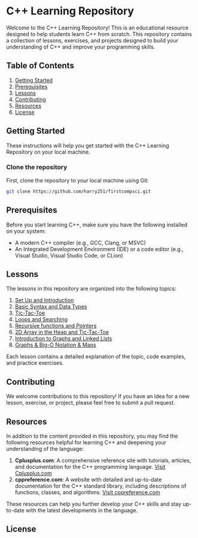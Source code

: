 # C++ Learning Repository

Welcome to the C++ Learning Repository! This is an educational resource designed to help students learn C++ from scratch. This repository contains a collection of lessons, exercises, and projects designed to build your understanding of C++ and improve your programming skills.

## Table of Contents

1. [Getting Started](#getting-started)
2. [Prerequisites](#prerequisites)
3. [Lessons](#lessons)
4. [Contributing](#contributing)
5. [Resources](#resources)
6. [License](#license)

## Getting Started

These instructions will help you get started with the C++ Learning Repository on your local machine.

### Clone the repository

First, clone the repository to your local machine using Git:

```bash
git clone https://github.com/harry251/firstcompsci.git
```

## Prerequisites

Before you start learning C++, make sure you have the following installed on your system:

- A modern C++ compiler (e.g., GCC, Clang, or MSVC)
- An Integrated Development Environment (IDE) or a code editor (e.g., Visual Studio, Visual Studio Code, or CLion)

## Lessons

The lessons in this repository are organized into the following topics:

1. [Set Up and Introduction](https://github.com/harry251/firstcompsci/tree/main/lesson1)
2. [Basic Syntax and Data Types](https://github.com/harry251/firstcompsci/tree/main/lesson2)
3. [Tic-Tac-Toe](https://github.com/harry251/firstcompsci/tree/main/lesson3)
4. [Loops and Searching](https://github.com/harry251/firstcompsci/tree/main/lesson4)
5. [Recursive functions and Pointers](https://github.com/harry251/firstcompsci/tree/main/lesson5)
6. [2D Array in the Heap and Tic-Tac-Toe](https://github.com/harry251/firstcompsci/tree/main/lesson6)
7. [Introduction to Graphs and Linked Lists](https://github.com/harry251/firstcompsci/tree/main/lesson7)
8. [Graphs & Big-O Notation & Maps](https://github.com/harry251/firstcompsci/tree/main/lesson8)

Each lesson contains a detailed explanation of the topic, code examples, and practice exercises.

## Contributing

We welcome contributions to this repository! If you have an idea for a new lesson, exercise, or project, please feel free to submit a pull request.

## Resources

In addition to the content provided in this repository, you may find the following resources helpful for learning C++ and deepening your understanding of the language:

1. **Cplusplus.com**: A comprehensive reference site with tutorials, articles, and documentation for the C++ programming language. [Visit Cplusplus.com](http://www.cplusplus.com/)
2. **cppreference.com**: A website with detailed and up-to-date documentation for the C++ standard library, including descriptions of functions, classes, and algorithms. [Visit cppreference.com](https://en.cppreference.com/)

These resources can help you further develop your C++ skills and stay up-to-date with the latest developments in the language.

## License